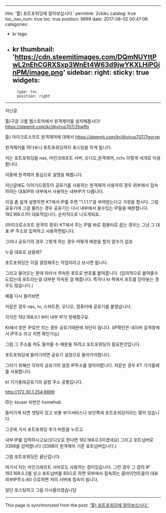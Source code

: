 
---
title: '툴) 포트포워딩에 알아보십시다.'
permlink: 2ckikc
catalog: true
toc_nav_num: true
toc: true
position: 9999
date: 2017-08-02 00:47:06
categories:
- kr
tags:
- kr
thumbnail: 'https://cdn.steemitimages.com/DQmNUYttPwL2nEhCGRXSxp3WnEt4W63d9jwYKXLHiPGinPM/image.png'
sidebar:
    right:
        sticky: true
widgets:
    -
        type: toc
        position: right
---


지난글

툴)구글 크롬 웹스토어에서 원격제어를 설치해봅시다!
https://steemit.com/kr/@virus707/2hwffs

툴) 마이크로소프트 원격제어에 대해서
https://steemit.com/kr/@virus707/7gvcyp


원격제어를 하다보니 포트포워딩까지 포스팅을 하게 됩니다.

저는 포트포워딩을 nas, 마인크래프트 서버, 오디오,원격제어, cctv 이렇게 네개로 이용합니다.

이중에 원격제어 중심으로  설명을 해봅니다.



지난글에도 이야기드렸듯이 공유기를 사용하는 원격제어 사용자의 경우 외부에서 접속하려는 대표IP와 내부에서 사용하는 내부IP가 다릅니다.

이걸 좀 쉽게 설명하면 KT에서  IP를 주면 "1.1.1.1"을 부여받는다고 가정을 합시다. 그럼 공유기에 그걸 물리는 경우 공유기는 다시 내부에서 쓸수있는 IP들을 배분합니다. 192.168.0.1이 대표적입니다. 순차적으로 나오게되죠..

(마이크로소프트 원격의 경우) KT에서 주는 IP를 바로 컴퓨터로 꼽는 경우는  그냥 그 대표 IP 주소로 입력하고 사용하면됩니다.

그러나 공유기의 경우 그렇게 하는 경우 어떻게 배분을 할지 알수가 없죠

누굴 대표로 삼을래?

포트포워딩은 이걸 결정해주는 작업이라고 보시면 됩니다.

그리고 들어오는 문에 따라서 약속된 포트로 번호를 붙여줍니다.
(임의적으로 붙여줄수도있는데 포트라는걸 대부분 약속된 걸 해줍니다. 특히나 kt 쪽에서 포트를 닫아놓는 경우도 많습니다.)


예를 다시 들어보면 

저같은 경우 nas, tv, 스파트폰, 오디오, 컴퓨터에 공유기를 붙였습니다.

각각은 192.168.0.1 부터 내부 IP가 정해졌구요.

Kt에서 받은 IP로만 치는 경우 공유기때문에 차단이 됩니다.
(IP확인은 네이버 검색창에서 IP주소 라고 치면 확인가능)

그럼  그 주소를 쳐도 들어올 수 배분을 하려고 포트포워딩이 필요한것입니다.


포트포워딩에 들어가려면 공유기 설정으로 들어가야합니다.

그러기 위해선 각자의 공유기의 설정 IP주소를 알아야합니다. 저같은 경우 KT 기가올레를 사용합니다.

kt 기가올레공유기의 설정 주소 공통입니다.

http://172.30.1.254:8899 

ID는 ktuser 
비번은 homehub

들어가게 되면 셋팅이 있고 보통 부가서비스나 보안쪽에 포트포워딩이라는 말이 있습니다.

그곳에 가서 포트포워딩 추가 버튼을 누르고

내부 IP를 입력하시고요(오디오로 한다면 192.168.0.3이겠네요) 그리고 포트넘버로 3398을 입력합니다
(3398이 원격제어 기준 포트넘버입니다.)

그럼 포트포워딩은 끝난겁니다.

여기서 저는 마인크래프트 서버로도 사용하는 컴이있습니다. 그런 경우 그 컴의 IP 192.168.0.2를 넣고 포트넘버를 80으로 하면 외부에서 접속하는 클라이언트들이 대표외부IP주소:80 으로하면 저의 서버에 접속이 됩니다.

일단 포스팅하고 그림 다시올리겠습니당

- - -

This page is synchronized from the post: ['툴) 포트포워딩에 알아보십시다.'](https://steemit.com/@virus707/2ckikc)
